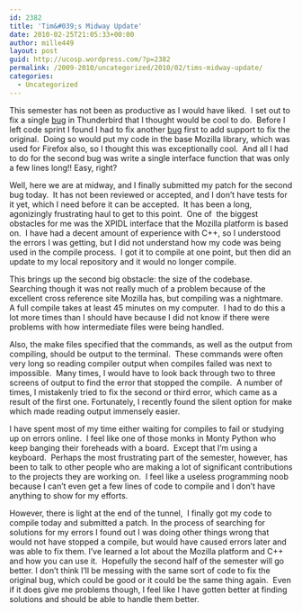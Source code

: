 ```yaml
---
id: 2382
title: 'Tim&#039;s Midway Update'
date: 2010-02-25T21:05:33+00:00
author: mille449
layout: post
guid: http://ucosp.wordpress.com/?p=2382
permalink: /2009-2010/uncategorized/2010/02/tims-midway-update/
categories:
  - Uncategorized
---
```

This semester has not been as productive as I would have liked.  I set out to fix a single [bug](https://bugzilla.mozilla.org/show_bug.cgi?id=494137) in Thunderbird that I thought would be cool to do.  Before I left code sprint I found I had to fix another [bug](https://bugzilla.mozilla.org/show_bug.cgi?id=515907) first to add support to fix the original.  Doing so would put my code in the base Mozilla library, which was used for Firefox also, so I thought this was exceptionally cool.  And all I had to do for the second bug was write a single interface function that was only a few lines long!! Easy, right?

Well, here we are at midway, and I finally submitted my patch for the second bug today.  It has not been reviewed or accepted, and I don&#8217;t have tests for it yet, which I need before it can be accepted.  It has been a long, agonizingly frustrating haul to get to this point.  One of  the biggest obstacles for me was the XPIDL interface that the Mozilla platform is based on.  I have had a decent amount of experience with C++, so I understood the errors I was getting, but I did not understand how my code was being used in the compile process.  I got it to compile at one point, but then did an update to my local repository and it would no longer compile.

This brings up the second big obstacle: the size of the codebase.  Searching though it was not really much of a problem because of the excellent cross reference site Mozilla has, but compiling was a nightmare.  A full compile takes at least 45 minutes on my computer.  I had to do this a lot more times than I should have because I did not know if there were problems with how intermediate files were being handled.

Also, the make files specified that the commands, as well as the output from compiling, should be output to the terminal.  These commands were often very long so reading compiler output when compiles failed was next to impossible.  Many times, I would have to look back through two to three screens of output to find the error that stopped the compile.  A number of times, I mistakenly tried to fix the second or third error, which came as a result of the first one. Fortunately, I recently found the silent option for make which made reading output immensely easier.

I have spent most of my time either waiting for compiles to fail or studying up on errors online.  I feel like one of those monks in Monty Python who keep banging their foreheads with a board.  Except that I&#8217;m using a keyboard.  Perhaps the most frustrating part of the semester, however, has been to talk to other people who are making a lot of significant contributions to the projects they are working on.  I feel like a useless programming noob because I can&#8217;t even get a few lines of code to compile and I don&#8217;t have anything to show for my efforts.

However, there is light at the end of the tunnel,  I finally got my code to compile today and submitted a patch. In the process of searching for solutions for my errors I found out I was doing other things wrong that would not have stopped a compile, but would have caused errors later and was able to fix them. I&#8217;ve learned a lot about the Mozilla platform and C++ and how you can use it.  Hopefully the second half of the semester will go better. I don&#8217;t think I&#8217;ll be messing with the same sort of code to fix the original bug, which could be good or it could be the same thing again.  Even if it does give me problems though, I feel like I have gotten better at finding solutions and should be able to handle them better.